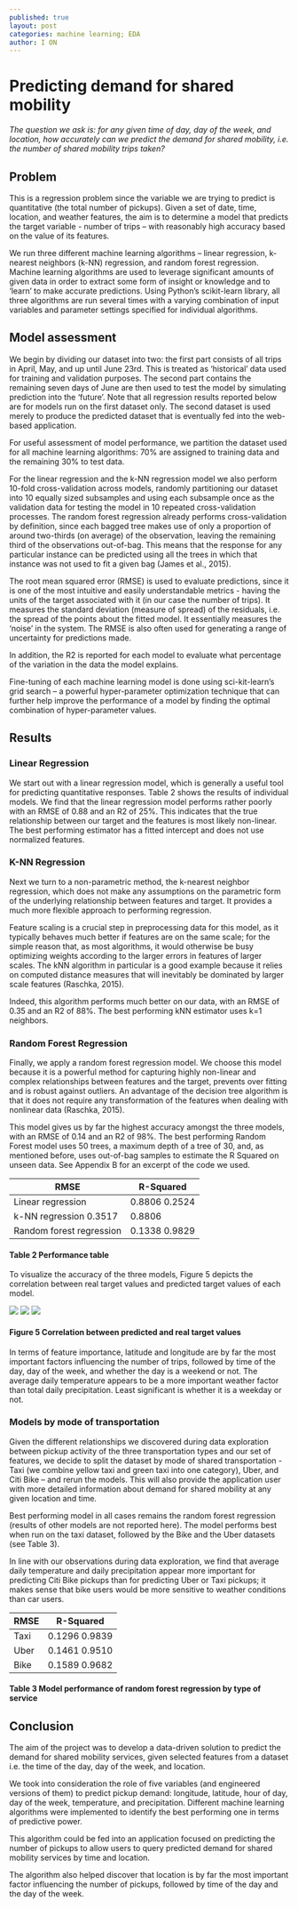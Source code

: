 ```yaml
---
published: true
layout: post
categories: machine learning; EDA
author: I ON
---
```

# Predicting demand for shared mobility

*The question we ask is: for any given time of day, day of the week, and location, how accurately can we predict the demand for shared mobility, i.e. the number of shared mobility trips taken?* 

## Problem

This is a regression problem since the variable we are trying to predict is quantitative (the total number of pickups). Given a set of date, time, location, and weather features, the aim is to determine a model that predicts the target variable - number of trips – with reasonably high accuracy based on the value of its features. 

We run three different machine learning algorithms – linear regression, k-nearest neighbors (k-NN) regression, and random forest regression. Machine learning algorithms are used to leverage significant amounts of given data in order to extract some form of insight or knowledge and to ‘learn’ to make accurate predictions. Using Python’s scikit-learn library, all three algorithms are run several times with a varying combination of input variables and parameter settings specified for individual algorithms. 

## Model assessment

We begin by dividing our dataset into two: the first part consists of all trips in April, May, and up until June 23rd. This is treated as ‘historical’ data used for training and validation purposes.  The second part contains the remaining seven days of June are then used to test the model by simulating prediction into the ‘future’. Note that all regression results reported below are for models run on the first dataset only. The second dataset is used merely to produce the predicted dataset that is eventually fed into the web-based application.

For useful assessment of model performance, we partition the dataset used for all machine learning algorithms: 70% are assigned to training data and the remaining 30% to test data. 

For the linear regression and the k-NN regression model we also perform 10-fold cross-validation across models, randomly partitioning our dataset into 10 equally sized subsamples and using each subsample once as the validation data for testing the model in 10 repeated cross-validation processes. The random forest regression already performs cross-validation by definition, since each bagged tree makes use of only a proportion of around two-thirds (on average) of the observation, leaving the remaining third of the observations out-of-bag. This means that the response for any particular instance can be predicted using all the trees in which that instance was not used to fit a given bag (James et al., 2015).

The root mean squared error (RMSE) is used to evaluate predictions, since it is one of the most intuitive and easily understandable metrics - having the units of the target associated with it (in our case the number of trips). It measures the standard deviation (measure of spread) of the residuals, i.e. the spread of the points about the fitted model. It essentially measures the ‘noise’ in the system. The RMSE is also often used for generating a range of uncertainty for predictions made. 

In addition, the R2 is reported for each model to evaluate what percentage of the variation in the data the model explains. 

Fine-tuning of each machine learning model is done using sci-kit-learn’s grid search – a powerful hyper-parameter  optimization technique that can further help improve the performance of a model by finding the optimal combination of hyper-parameter values.

## Results

### Linear Regression
We start out with a linear regression model, which is generally a useful tool for predicting quantitative responses. Table 2 shows the results of individual models. We find that the linear regression model performs rather poorly with an RMSE of 0.88 and an R2 of 25%. This indicates that the true relationship between our target and the features is most likely non-linear. The best performing estimator has a fitted intercept and does not use normalized features.

### K-NN Regression
Next we turn to a non-parametric method, the k-nearest neighbor regression, which does not make any assumptions on the parametric form of the underlying relationship between features and target. It provides a much more flexible approach to performing regression. 

Feature scaling is a crucial step in preprocessing data for this model, as it typically behaves much better if features are on the same scale; for the simple reason that, as most algorithms, it would otherwise be busy optimizing weights according to the larger errors in features of larger scales. The kNN algorithm in particular is a good example because it relies on computed distance measures that will inevitably be dominated by larger scale features (Raschka, 2015).

Indeed, this algorithm performs much better on our data, with an RMSE of 0.35 and an R2 of 88%. The best performing kNN estimator uses k=1 neighbors.

### Random Forest Regression
Finally, we apply a random forest regression model. We choose this model because it is a powerful method for capturing highly non-linear and complex relationships between features and the target, prevents over fitting and is robust against outliers. An advantage of the decision tree algorithm is that it does not require any transformation of the features when dealing with nonlinear data (Raschka, 2015).

This model gives us by far the highest accuracy amongst the three models, with an RMSE of 0.14 and an R2 of 98%. The best performing Random Forest model uses 50 trees, a maximum depth of a tree of 30, and, as mentioned before, uses out-of-bag samples to estimate the R Squared on unseen data. See Appendix B for an excerpt of the code we used.


|RMSE	|R-Squared|
|---	|---|
|Linear regression	|0.8806	0.2524|	
|k-NN regression	0.3517	|0.8806|	
|Random forest regression	|0.1338	0.9829|	
#### Table 2 Performance table 

To visualize the accuracy of the three models, Figure 5 depicts the correlation between real target values and predicted target values of each model.
   
![]({{site.baseurl}}//assets/p1.png) ![]({{site.baseurl}}//assets/p2.png) ![]({{site.baseurl}}//assets/p3.png)

#### Figure 5 Correlation between predicted and real target values 

In terms of feature importance, latitude and longitude are by far the most important factors influencing the number of trips, followed by time of the day, day of the week, and whether the day is a weekend or not. The average daily temperature appears to be a more important weather factor than total daily precipitation. Least significant is whether it is a weekday or not.

### Models by mode of transportation 

Given the different relationships we discovered during data exploration between pickup activity of the three transportation types and our set of features, we decide to split the dataset by mode of shared transportation - Taxi (we combine yellow taxi and green taxi into one category), Uber, and Citi Bike – and rerun the models. This will also provide the application user with more detailed information about demand for shared mobility at any given location and time.

Best performing model in all cases remains the random forest regression (results of other models are not reported here). The model performs best when run on the taxi dataset, followed by the Bike and the Uber datasets (see Table 3).  

In line with our observations during data exploration, we find that average daily temperature and daily precipitation appear more important for predicting Citi Bike pickups than for predicting Uber or Taxi pickups; it makes sense that bike users would be more sensitive to weather conditions than car users.


RMSE	|R-Squared	
---	|---
Taxi	|0.1296	0.9839	
Uber	|0.1461	0.9510	
Bike	|0.1589	0.9682	
#### Table 3 Model performance of random forest regression by type of service


## Conclusion

The aim of the project was to develop a data-driven solution to predict the demand for shared mobility services, given selected features from a dataset i.e. the time of the day, day of the week, and location.

We took into consideration the role of five variables (and engineered versions of them) to predict pickup demand: longitude, latitude, hour of day, day of the week, temperature, and precipitation. Different machine learning algorithms were implemented to identify the best performing one in terms of predictive power. 

This algorithm could be fed into an application focused on predicting the number of pickups to allow users to query predicted demand for shared mobility services by time and location. 

The algorithm also helped discover that location is by far the most important factor influencing the number of pickups, followed by time of the day and the day of the week.
